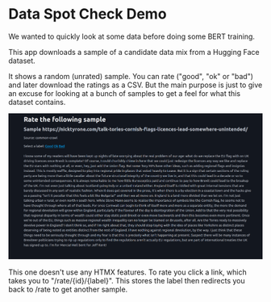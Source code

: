 # Data Spot Check Demo

We wanted to quickly look at some data before doing some BERT training.

This app downloads a sample of a candidate data mix from a Hugging Face dataset.

It shows a random (unrated) sample. You can rate ("good", "ok" or "bad") and later download the ratings as a CSV. But the main purpose is just to give an excuse for looking at a bunch of samples to get a feel for what this dataset contains.

![example screenshot (dark mode)](screenshot_dark.png)

This one doesn't use any HTMX features. To rate you click a link, which takes you to "/rate/{id}/{label}". This stores the label then redirects you back to /rate to get another sample.